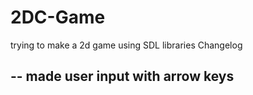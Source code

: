 # 2DC-Game
trying to make a 2d game using SDL libraries
Changelog

-- made user input with arrow keys
--
